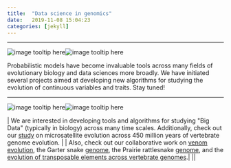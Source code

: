 ```yaml
---
title:  "Data science in genomics"
date:   2019-11-08 15:04:23
categories: [jekyll]
---
```




------------------------------------------------------------------------------------------------------

![image tooltip here](images/Box5.png)![image tooltip here](images/GG1.png)

Probabilistic models have become invaluable tools across many fields of evolutionary biology and data sciences more broadly. We have initiated several projects aimed at developing new algorithms for studying the evolution of continuous variables and traits. Stay tuned!


------------------------------------------------------------------------------------------------------
![image tooltip here](images/Box45.png)![image tooltip here](images/EG1.png)

| We are interested in developing tools and algorithms for studying "Big Data" (typically in biology) across many time scales. Additionally, check out our [study](https://www.nrcresearchpress.com/doi/10.1139/gen-2015-0124?url_ver=Z39.88-2003&rfr_id=ori%3Arid%3Acrossref.org&rfr_dat=cr_pub%3Dwww.ncbi.nlm.nih.gov&#.Xcwlay2ZNkU) on microsatellite evolution across 450 million years of vertebrate genome evolution. |
| Also, check out our collaborative work on [venom evolution](https://academic.oup.com/mbe/article/32/1/173/2925580), the Garter snake [genome](https://academic.oup.com/gbe/article/10/8/2110/5061318), the Prairie rattlesnake [genome](https://genome.cshlp.org/content/early/2019/03/15/gr.240952.118.abstract), and the [evolution of transposable elements across vertebrate genomes](https://www.nature.com/articles/s41467-018-05279-1).|
||

